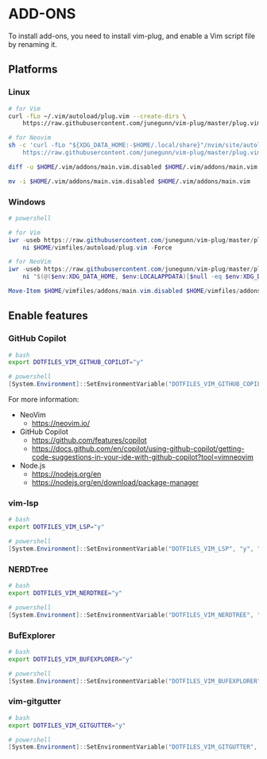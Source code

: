# ADD-ONS

To install add-ons, you need to install vim-plug, and enable a Vim script file by renaming it.

## Platforms

### Linux

```bash
# for Vim
curl -fLo ~/.vim/autoload/plug.vim --create-dirs \
    https://raw.githubusercontent.com/junegunn/vim-plug/master/plug.vim

# for Neovim
sh -c 'curl -fLo "${XDG_DATA_HOME:-$HOME/.local/share}"/nvim/site/autoload/plug.vim --create-dirs \
    https://raw.githubusercontent.com/junegunn/vim-plug/master/plug.vim'

diff -u $HOME/.vim/addons/main.vim.disabled $HOME/.vim/addons/main.vim

mv -i $HOME/.vim/addons/main.vim.disabled $HOME/.vim/addons/main.vim
```

### Windows

```powershell
# powershell

# for Vim
iwr -useb https://raw.githubusercontent.com/junegunn/vim-plug/master/plug.vim |`
    ni $HOME/vimfiles/autoload/plug.vim -Force

# for NeoVim
iwr -useb https://raw.githubusercontent.com/junegunn/vim-plug/master/plug.vim |`
    ni "$(@($env:XDG_DATA_HOME, $env:LOCALAPPDATA)[$null -eq $env:XDG_DATA_HOME])/nvim-data/site/autoload/plug.vim" -Force

Move-Item $HOME/vimfiles/addons/main.vim.disabled $HOME/vimfiles/addons/main.vim
```

## Enable features

### GitHub Copilot

```bash
# bash
export DOTFILES_VIM_GITHUB_COPILOT="y"
```

```powershell
# powershell
[System.Environment]::SetEnvironmentVariable("DOTFILES_VIM_GITHUB_COPILOT", "y", "User")
```

For more information:

- NeoVim
    - https://neovim.io/
- GitHub Copilot
    - https://github.com/features/copilot
    - https://docs.github.com/en/copilot/using-github-copilot/getting-code-suggestions-in-your-ide-with-github-copilot?tool=vimneovim
- Node.js
    - https://nodejs.org/en
    - https://nodejs.org/en/download/package-manager

### vim-lsp

```bash
# bash
export DOTFILES_VIM_LSP="y"
```

```powershell
# powershell
[System.Environment]::SetEnvironmentVariable("DOTFILES_VIM_LSP", "y", "User")
```

### NERDTree

```bash
# bash
export DOTFILES_VIM_NERDTREE="y"
```

```powershell
# powershell
[System.Environment]::SetEnvironmentVariable("DOTFILES_VIM_NERDTREE", "y", "User")
```

### BufExplorer

```bash
# bash
export DOTFILES_VIM_BUFEXPLORER="y"
```

```powershell
# powershell
[System.Environment]::SetEnvironmentVariable("DOTFILES_VIM_BUFEXPLORER", "y", "User")
```

### vim-gitgutter

```bash
# bash
export DOTFILES_VIM_GITGUTTER="y"
```

```powershell
# powershell
[System.Environment]::SetEnvironmentVariable("DOTFILES_VIM_GITGUTTER", "y", "User")
```

